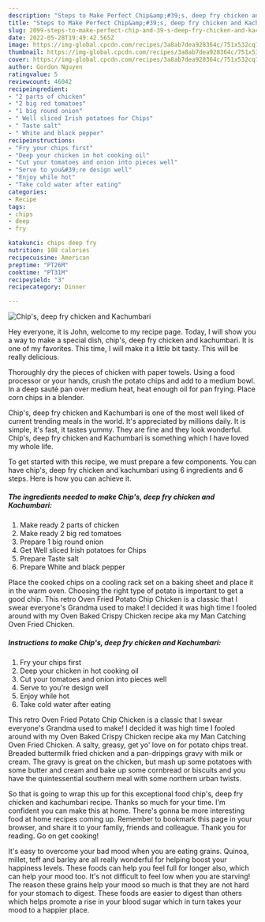 ```yaml
---
description: "Steps to Make Perfect Chip&amp;#39;s, deep fry chicken and Kachumbari"
title: "Steps to Make Perfect Chip&amp;#39;s, deep fry chicken and Kachumbari"
slug: 2099-steps-to-make-perfect-chip-and-39-s-deep-fry-chicken-and-kachumbari
date: 2022-05-28T19:49:42.565Z
image: https://img-global.cpcdn.com/recipes/3a8ab7dea928364c/751x532cq70/chips-deep-fry-chicken-and-kachumbari-recipe-main-photo.jpg
thumbnail: https://img-global.cpcdn.com/recipes/3a8ab7dea928364c/751x532cq70/chips-deep-fry-chicken-and-kachumbari-recipe-main-photo.jpg
cover: https://img-global.cpcdn.com/recipes/3a8ab7dea928364c/751x532cq70/chips-deep-fry-chicken-and-kachumbari-recipe-main-photo.jpg
author: Gordon Nguyen
ratingvalue: 5
reviewcount: 46042
recipeingredient:
- "2 parts of chicken"
- "2 big red tomatoes"
- "1 big round onion"
- " Well sliced Irish potatoes for Chips"
- " Taste salt"
- " White and black pepper"
recipeinstructions:
- "Fry your chips first"
- "Deep your chicken in hot cooking oil"
- "Cut your tomatoes and onion into pieces well"
- "Serve to you&#39;re design well"
- "Enjoy while hot"
- "Take cold water after eating"
categories:
- Recipe
tags:
- chips
- deep
- fry

katakunci: chips deep fry 
nutrition: 108 calories
recipecuisine: American
preptime: "PT26M"
cooktime: "PT31M"
recipeyield: "3"
recipecategory: Dinner

---
```



![Chip&#39;s, deep fry chicken and Kachumbari](https://img-global.cpcdn.com/recipes/3a8ab7dea928364c/751x532cq70/chips-deep-fry-chicken-and-kachumbari-recipe-main-photo.jpg)

Hey everyone, it is John, welcome to my recipe page. Today, I will show you a way to make a special dish, chip&#39;s, deep fry chicken and kachumbari. It is one of my favorites. This time, I will make it a little bit tasty. This will be really delicious.

Thoroughly dry the pieces of chicken with paper towels. Using a food processor or your hands, crush the potato chips and add to a medium bowl. In a deep sauté pan over medium heat, heat enough oil for pan frying. Place corn chips in a blender.

Chip&#39;s, deep fry chicken and Kachumbari is one of the most well liked of current trending meals in the world. It's appreciated by millions daily. It is simple, it's fast, it tastes yummy. They are fine and they look wonderful. Chip&#39;s, deep fry chicken and Kachumbari is something which I have loved my whole life.


To get started with this recipe, we must prepare a few components. You can have chip&#39;s, deep fry chicken and kachumbari using 6 ingredients and 6 steps. Here is how you can achieve it.

<!--inarticleads1-->

##### The ingredients needed to make Chip&#39;s, deep fry chicken and Kachumbari:

1. Make ready 2 parts of chicken
1. Make ready 2 big red tomatoes
1. Prepare 1 big round onion
1. Get  Well sliced Irish potatoes for Chips
1. Prepare  Taste salt
1. Prepare  White and black pepper


Place the cooked chips on a cooling rack set on a baking sheet and place it in the warm oven. Choosing the right type of potato is important to get a good chip. This retro Oven Fried Potato Chip Chicken is a classic that I swear everyone&#39;s Grandma used to make! I decided it was high time I fooled around with my Oven Baked Crispy Chicken recipe aka my Man Catching Oven Fried Chicken. 

<!--inarticleads2-->

##### Instructions to make Chip&#39;s, deep fry chicken and Kachumbari:

1. Fry your chips first
1. Deep your chicken in hot cooking oil
1. Cut your tomatoes and onion into pieces well
1. Serve to you&#39;re design well
1. Enjoy while hot
1. Take cold water after eating


This retro Oven Fried Potato Chip Chicken is a classic that I swear everyone&#39;s Grandma used to make! I decided it was high time I fooled around with my Oven Baked Crispy Chicken recipe aka my Man Catching Oven Fried Chicken. A salty, greasy, get yo&#39; love on for potato chips treat. Breaded buttermilk fried chicken and a pan-drippings gravy with milk or cream. The gravy is great on the chicken, but mash up some potatoes with some butter and cream and bake up some cornbread or biscuits and you have the quintessential southern meal with some northern urban twists. 

So that is going to wrap this up for this exceptional food chip&#39;s, deep fry chicken and kachumbari recipe. Thanks so much for your time. I'm confident you can make this at home. There's gonna be more interesting food at home recipes coming up. Remember to bookmark this page in your browser, and share it to your family, friends and colleague. Thank you for reading. Go on get cooking!

It's easy to overcome your bad mood when you are eating grains. Quinoa, millet, teff and barley are all really wonderful for helping boost your happiness levels. These foods can help you feel full for longer also, which can help your mood too. It's not difficult to feel low when you are starving! The reason these grains help your mood so much is that they are not hard for your stomach to digest. These foods are easier to digest than others which helps promote a rise in your blood sugar which in turn takes your mood to a happier place.
